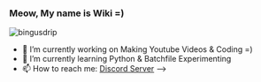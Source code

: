 ### Meow, My name is Wiki =)

![bingusdrip](https://user-images.githubusercontent.com/78035920/126549385-c76c2aaf-bd62-4cd9-9761-c1b6438bbbbe.jpg)


- 🔭 I’m currently working on Making Youtube Videos & Coding =)
- 🌱 I’m currently learning Python & Batchfile Experimenting 
- 📫 How to reach me: [Discord Server](https://discord.gg/Ps3kUEbqgr)
-->
